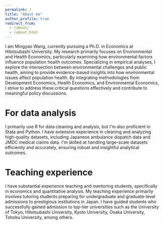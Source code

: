 ```yaml
---
permalink: /
title: "About me"
author_profile: true
redirect_from: 
  - /about/
  - /about.html
---
```


I am Mingyao Wang, currently pursuing a Ph.D. in Economics at Hitotsubashi University. My research primarily focuses on Environmental and Health Economics, particularly examining how environmental factors influence population health outcomes. Specializing in empirical analyses, I explore the intersection between environmental challenges and public health, aiming to provide evidence-based insights into how environmental issues affect population health. By integrating methodologies from Development Economics, Health Economics, and Environmental Economics, I strive to address these critical questions effectively and contribute to meaningful policy discussions.

For data analysis
======
I primarily use R for data cleaning and analysis, but I'm also proficient in Stata and Python. I have extensive experience in cleaning and analyzing high-quality datasets, including Japanese ambulance dispatch data and JMDC medical claims data. I'm skilled at handling large-scale datasets efficiently and accurately, ensuring robust and insightful analytical outcomes.


Teaching experience
======
I have substantial experience teaching and mentoring students, specifically in economics and quantitative analysis. My teaching experience primarily involves tutoring students preparing for undergraduate and graduate-level admissions to prestigious institutions in Japan. I have guided students who successfully gained admission to top-tier universities such as the University of Tokyo, Hitotsubashi University, Kyoto University, Osaka University, Tohoku University, among others.
